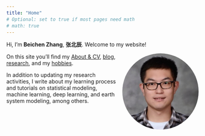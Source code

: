 ```yaml
---
title: "Home"
# Optional: set to true if most pages need math
# math: true
---
```


Hi, I’m **Beichen Zhang**, **张北辰**. Welcome to my website!

<img src="/static/photos/Zhang-Beichen-portrait.jpg" alt="Beichen Zhang" style="width:200px; border-radius:50%; float:right; margin:0 0 1em 1em;">

On this site you’ll find my <a href="/about/">About & CV</a>, <a href="/posts/">blog</a>, <a href="/research/">research</a>, and my <a href="/gallery/">hobbies</a>.

In addition to updating my research activities, I write about my learning process and tutorials on statistical modeling, machine learning, deep learning, and earth system modeling, among others.
